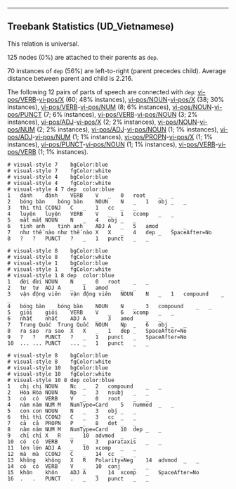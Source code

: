 

--------------------------------------------------------------------------------

## Treebank Statistics (UD_Vietnamese)

This relation is universal.

125 nodes (0%) are attached to their parents as `dep`.

70 instances of `dep` (56%) are left-to-right (parent precedes child).
Average distance between parent and child is 2.216.

The following 12 pairs of parts of speech are connected with `dep`: [vi-pos/VERB]()-[vi-pos/X]() (60; 48% instances), [vi-pos/NOUN]()-[vi-pos/X]() (38; 30% instances), [vi-pos/VERB]()-[vi-pos/NUM]() (8; 6% instances), [vi-pos/NOUN]()-[vi-pos/PUNCT]() (7; 6% instances), [vi-pos/VERB]()-[vi-pos/NOUN]() (3; 2% instances), [vi-pos/ADJ]()-[vi-pos/X]() (2; 2% instances), [vi-pos/NOUN]()-[vi-pos/NUM]() (2; 2% instances), [vi-pos/ADJ]()-[vi-pos/NOUN]() (1; 1% instances), [vi-pos/ADJ]()-[vi-pos/NUM]() (1; 1% instances), [vi-pos/PROPN]()-[vi-pos/X]() (1; 1% instances), [vi-pos/PUNCT]()-[vi-pos/NOUN]() (1; 1% instances), [vi-pos/VERB]()-[vi-pos/VERB]() (1; 1% instances).


~~~ conllu
# visual-style 7	bgColor:blue
# visual-style 7	fgColor:white
# visual-style 4	bgColor:blue
# visual-style 4	fgColor:white
# visual-style 4 7 dep	color:blue
1	đánh	đánh	VERB	V	_	0	root	_	_
2	bóng bàn	bóng bàn	NOUN	N	_	1	obj	_	_
3	thì	thì	CCONJ	C	_	1	cc	_	_
4	luyện	luyện	VERB	V	_	1	ccomp	_	_
5	mắt	mắt	NOUN	N	_	4	obj	_	_
6	tinh anh	tinh anh	ADJ	A	_	5	amod	_	_
7	như thế nào	như thế nào	X	X	_	4	dep	_	SpaceAfter=No
8	?	?	PUNCT	?	_	1	punct	_	_

~~~


~~~ conllu
# visual-style 8	bgColor:blue
# visual-style 8	fgColor:white
# visual-style 1	bgColor:blue
# visual-style 1	fgColor:white
# visual-style 1 8 dep	color:blue
1	đời	đời	NOUN	N	_	0	root	_	_
2	tư	tư	ADJ	A	_	1	amod	_	_
3	vận động viên	vận động viên	NOUN	N	_	1	compound	_	_
4	bóng bàn	bóng bàn	NOUN	N	_	3	compound	_	_
5	giỏi	giỏi	VERB	V	_	6	xcomp	_	_
6	nhất	nhất	ADJ	A	_	3	amod	_	_
7	Trung Quốc	Trung Quốc	NOUN	Np	_	6	obj	_	_
8	ra sao	ra sao	X	X	_	1	dep	_	SpaceAfter=No
9	?	?	PUNCT	?	_	1	punct	_	SpaceAfter=No
10	...	...	PUNCT	...	_	1	punct	_	_

~~~


~~~ conllu
# visual-style 8	bgColor:blue
# visual-style 8	fgColor:white
# visual-style 10	bgColor:blue
# visual-style 10	fgColor:white
# visual-style 10 8 dep	color:blue
1	chị	chị	NOUN	Nc	_	2	compound	_	_
2	Hòa	Hòa	NOUN	Np	_	3	nsubj	_	_
3	có	có	VERB	V	_	0	root	_	_
4	năm	năm	NUM	M	NumType=Card	5	nummod	_	_
5	con	con	NOUN	N	_	3	obj	_	_
6	thì	thì	CCONJ	C	_	3	cc	_	_
7	cả	cả	PROPN	P	_	8	det	_	_
8	năm	năm	NUM	M	NumType=Card	10	dep	_	_
9	chỉ	chỉ	X	R	_	10	advmod	_	_
10	có	có	VERB	V	_	3	parataxis	_	_
11	lớn	lớn	ADJ	A	_	10	xcomp	_	_
12	mà	mà	CCONJ	C	_	14	cc	_	_
13	không	không	X	R	Polarity=Neg	14	advmod	_	_
14	có	có	VERB	V	_	10	conj	_	_
15	khôn	khôn	ADJ	A	_	14	xcomp	_	SpaceAfter=No
16	.	.	PUNCT	.	_	3	punct	_	_

~~~


